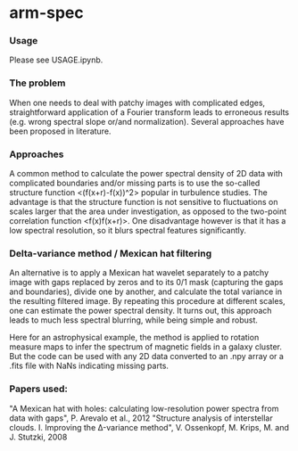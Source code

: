 # arm-spec

### Usage
Please see USAGE.ipynb.

### The problem

When one needs to deal with patchy images with complicated edges, straightforward application of a Fourier transform leads to erroneous results (e.g. wrong spectral slope or/and normalization). Several approaches have been proposed in literature. 

### Approaches

A common method to calculate the power spectral density of 2D data with complicated boundaries and/or missing parts is to use the so-called structure function <(f(x+r)-f(x))^2> popular in turbulence studies. The advantage is that the structure function is not sensitive to fluctuations on scales larger that the area under investigation, as opposed to the two-point correlation function <f(x)f(x+r)>. One disadvantage however is that it has a low spectral resolution, so it blurs spectral features significantly. 

### Delta-variance method / Mexican hat filtering

An alternative is to apply a Mexican hat wavelet separately to a patchy image with gaps replaced by zeros and to its 0/1 mask (capturing the gaps and boundaries), divide one by another, and calculate the total variance in the resulting filtered image. By repeating this procedure at different scales, one can estimate the power spectral density. It turns out, this approach leads to much less spectral blurring, while being simple and robust.

Here for an astrophysical example, the method is applied to rotation measure maps to infer the spectrum of magnetic fields in a galaxy cluster. But the code can be used with any 2D data converted to an .npy array or a .fits file with NaNs indicating missing parts.
 
### Papers used:
"A Mexican hat with holes: calculating low-resolution power spectra from data with gaps", P. Arevalo et al., 2012
"Structure analysis of interstellar clouds. I. Improving the Δ-variance method", V. Ossenkopf, M. Krips, M. and J. Stutzki, 2008
